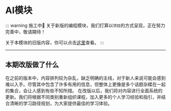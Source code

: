 # AI模块

::: warning 施工中🚧
关于新版的编程模块，我们打算以`项目`的方式呈现，正在努力完善中，敬请期待！

关于本模块的旧版内容，你可以点击[这里](/2023旧版内容/旧版内容索引)查看。
:::

---
## 本期改版做了什么
在之前的版本中，内容排列较为杂乱，缺乏明确的主线，对于新人来说可能会感到难以入手。尽管其中包含了许多有用的信息，但整体上更像是多个话题杂糅在一起的集合，会让人感到有些不知所措。
在改版以后，我们将对内容进行全面系统的更新。我们将根据不同类别重新组织课程，加入更多的个人学习经验和指引，并结合清晰的学习路径规划，为大家提供最佳的学习体验。
